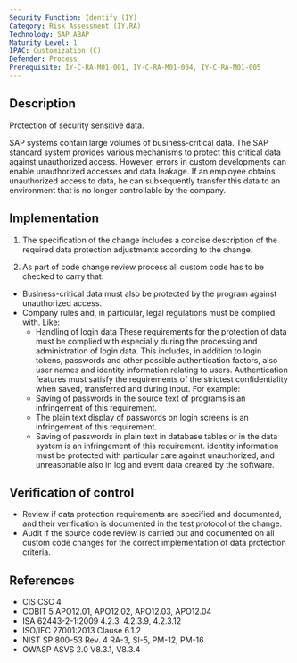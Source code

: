```yaml
---
Security Function: Identify (IY)
Category: Risk Assessment (IY.RA)
Technology: SAP ABAP
Maturity Level: 1
IPAC: Customization (C)
Defender: Process
Prerequisite: IY-C-RA-M01-001, IY-C-RA-M01-004, IY-C-RA-M01-005
---
```


## Description

Protection of security sensitive data.

SAP systems contain large volumes of business-critical data. The SAP standard system provides various mechanisms to protect this critical data against unauthorized access.
However, errors in custom developments can enable unauthorized accesses and data leakage. If an employee obtains unauthorized access to data, he can subsequently transfer this data to an environment that is no longer controllable by the company.


## Implementation

1. The specification of the change includes a concise description of the required data protection adjustments according to the change.

2. As part of code change review process all custom code has to be checked to carry that:
  - Business-critical data must also be protected by the program against unauthorized access.
  - Company rules and, in particular, legal regulations must be complied with. Like:
    -	Handling of login data These requirements for the protection of data must be complied with especially during the processing and administration of login data. This includes, in addition to login tokens, passwords and other possible authentication factors, also user names and identity information relating to users. Authentication features must satisfy the requirements of the strictest confidentiality when saved, transferred and during input. For example:
      - Saving of passwords in the source text of programs is an infringement of this requirement.
      - The plain text display of passwords on login screens is an infringement of this requirement.
      - Saving of passwords in plain text in database tables or in the data system is an infringement of this requirement.
    identity information must be protected with particular care against unauthorized, and unreasonable  also in log and event data created by the software.

## Verification of control

- Review if data protection requirements are specified and documented, and their verification is documented in the test protocol of the change.
- Audit if the source code review is carried out and documented on all custom code changes for the correct implementation of data protection criteria.

## References

- CIS CSC 4
- COBIT 5 APO12.01, APO12.02, APO12.03, APO12.04
- ISA 62443-2-1:2009 4.2.3, 4.2.3.9, 4.2.3.12
- ISO/IEC 27001:2013 Clause 6.1.2
- NIST SP 800-53 Rev. 4 RA-3, SI-5, PM-12, PM-16
- OWASP ASVS 2.0 V8.3.1, V8.3.4
